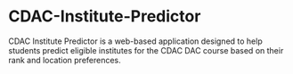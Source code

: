 # CDAC-Institute-Predictor
CDAC Institute Predictor is a web-based application designed to help students predict eligible institutes for the CDAC DAC course based on their rank and location preferences.
